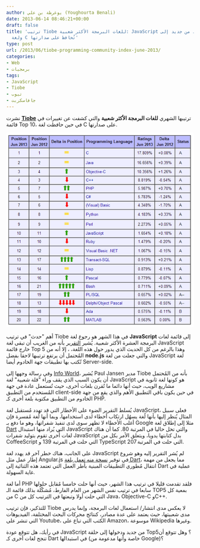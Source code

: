 ```yaml
---
author: يوغرطة بن علي (Youghourta Benali)
date: 2013-06-14 08:46:21+00:00
draft: false
title: 'ترتيب Tiobe للغات البرمجة الأكثر شعبية: JavaScript تعود من جديد إلى Top10
  ولغة C تُحافظ على صدارتها'
type: post
url: /2013/06/tiobe-programming-community-index-june-2013/
categories:
- Web
- برمجيات
tags:
- JavaScript
- Tiobe
- تيوب
- جافاسكربت
---
```


نشرت **[Tiobe](https://www.it-scoop.com/tag/tiobe/)** ترتيبها الشهري **للغات البرمجة الأكثر شعبية** والتي كشفت عن تغييرات في قائمة Top 10، في حين حافظت لغة C على صدارتها.







[![tiobe-programming-community-index-june-2013](tiobe-programming-community-index-june-2013.png)
](tiobe-programming-community-index-june-2013.png)




أهم "حدث" في ترتيب Tiobe في هذا الشهر هو رجوع لغة **JavaScript** إلى قائمة لغات البرمجة العشرة الأكثر شعبية. يُشير [التقرير](http://www.tiobe.com/index.php/content/paperinfo/tpci/index.html) بأنه من الغريب أن تبقى لغة JavaScript خارج قائمة Top 5 وهذا بالرغم من كل الحديث الذي يدور حول هذه اللغة، ، إلا أنه من المُحتمل أن يرتفع ترتيبها لاحقا بفضل **node.js** والتي جعلت من لغة JavaScript لغة تُكتب بها تطبيقات جهة الخادوم أيضا Server-side.




وفي رسالة وجهها إلى [Info World](http://www.infoworld.com/t/javascript/javascript-claws-back-top-10-programming-languages-220459)، يُشير Paul Jansen مدير Tiobe بأنه من المُحتمل أن يكون السبب الذي يقف وراء "قلة شعبية" لغة JavaScript هو كونها لغة ثانوية في مشاريع الويب، حيث أنها دائما ما تُقرن بلغات أخرى، حيث تُستعمل عادة في جهة المُستخدم من التطبيق client-side في حين يكون باقي التطبيق الأهم والذي يقع من جهة الخادوم من التطبيق مكتوبة بلغة أخرى كـ PHP.




يُسلط التقرير الضوء على الأخطار التي قد تهدد مُستقبل لغة JavaScript، فعلى سبيل المثال يُنظر إليها بأنها لُغة يسهُل ارتكاب أخطاء لدى استخدامها، وبما أنها لُغة مُفسرة فإن أغلب الأخطاء لا تظهر سوى لدى تنفيذ شفراتها، وهو ما دفع بـ Google مثلا إلى إطلاق لغة [Dart](https://www.it-scoop.com/tag/Dart/) التي يُراد منها استبدال JavaScript والتي تحل حاليا في المرتبة 80. كما أن هناك لغات أُخرى تقوم بتوليد شفرات JavaScript بدل كتابتها يدويا، ويتعلق الأمر بكل من CoffeeScript التي حلت في المرتبة 139 و TypeScript التي حلت في المرتبة 207.




على الجانب، هناك خطر آخر قد يهدد لغة JavaScript لم يُشر التقرير إليه وهو شروع إطار عمل مثل Angular.js في توفير [نسخة منه تعمل بلغة Dart](https://github.com/angular/angular.dart)، مما يجعل من مهمة انتقال مُطوري التطبيقات المبنية بأطر العمل التي تعتمد هذه الثنائية إلى Dart عملية في غاية السهولة.




أما لغة PHP فلقد تقدمت قليلا في ترتيب هذا الشهر، حيث أنها حلت خامسا مُقابل حلولها سابعا في ترتيب نفس الشهر من العام الفارط، مُشكّلة بذلك قائمة الـ TOP5 بمعية كل من C التي حلت أولا وتبعتها في الترتيب كل من Java، Objective-C وC++.




للتذكير، فإن ترتيب Tiobe لا يعكس مدى انتشار/ استعمال لغات البرمجة، وإنما يدرس مدى شعبيتها، حيث يعتمد على عدة مصادر، كنتائج محركات البحث المختلفة، الفيديوهات التي تنشر على Youtube، الكتب التي تباع على Amazon، موسوعة Wikipedia وغيرها.




في رأيك، هل تتوقع عودة JavaScript من جديد ودخولها إلى حلقة Top5؟ وهل تتوقع أن تنجح لغات أخرى كـ Dart في استبدالها (خاصة وأنها مدعومة من Google)؟



